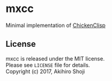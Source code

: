 # mxcc
Minimal implementation of [ChickenClisp](https://github.com/alphaKAI/ChickenClisp)  

## License
mxcc is released under the MIT license.  
Please see `LICENSE` file for details.  
Copyright (c) 2017, Akihiro Shoji  
